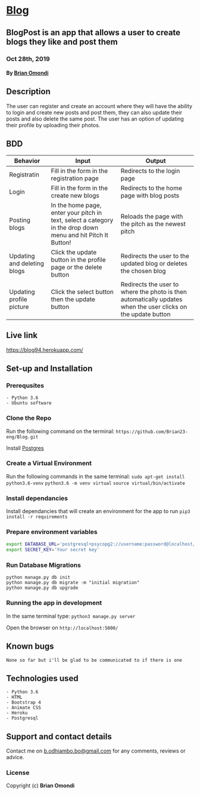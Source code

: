 # [Blog]()
## BlogPost is an app that allows a user to create blogs they like and post them
### Oct 28th, 2019
#### By **[Brian Omondi](https://github.com/brian23-eng)**

## Description
The user can register and create an account where they will have the ability to login and create new posts and post them, they can also update their posts and also delete the same post. The user has an option of updating their profile by uploading their photos.

## BDD

| Behavior            | Input                         | Output                        | 
| ------------------- | ----------------------------- | ----------------------------- |
| Registratin | Fill in the form in the registration page | Redirects to the login page |
| Login | Fill in the form in the create new blogs | Redirects to the home page with blog posts |
| Posting blogs | In the home page, enter your pitch in text, select a category in the drop down menu and hit Pitch It Button! | Reloads the page with the pitch as the newest pitch |
| Updating and deleting blogs | Click the update button in the profile page or the delete button | Redirects the user to the updated blog or deletes the chosen blog |
| Updating profile picture | Click the select button then the update button | Redirects the user to where the photo is then automatically updates when the user clicks on the update button |


## Live link

https://blog94.herokuapp.com/

## Set-up and Installation

### Prerequsites
    - Python 3.6
    - Ubuntu software

### Clone the Repo
Run the following command on the terminal:
`https://github.com/Brian23-eng/Blog.git`

Install [Postgres](https://www.postgresql.org/download/)

### Create a Virtual Environment
Run the following commands in the same terminal:
`sudo apt-get install python3.6-venv`
`python3.6 -m venv virtual`
`source virtual/bin/activate`

### Install dependancies
Install dependancies that will create an environment for the app to run
`pip3 install -r requirements`

### Prepare environment variables
```bash
export DATABASE_URL='postgresql+psycopg2://username:password@localhost/blog'
export SECRET_KEY='Your secret key'
```

### Run Database Migrations
```
python manage.py db init
python manage.py db migrate -m "initial migration"
python manage.py db upgrade
```

### Running the app in development
In the same terminal type:
`python3 manage.py server`

Open the browser on `http://localhost:5000/`

## Known bugs

```None so far but i'll be glad to be communicated to if there is one ```


## Technologies used
    - Python 3.6
    - HTML
    - Bootstrap 4
    - Animate CSS
    - Heroku
    - Postgresql

## Support and contact details
Contact me on b.odhiambo.bo@gmail.com for any comments, reviews or advice.

### License
Copyright (c) **Brian Omondi**